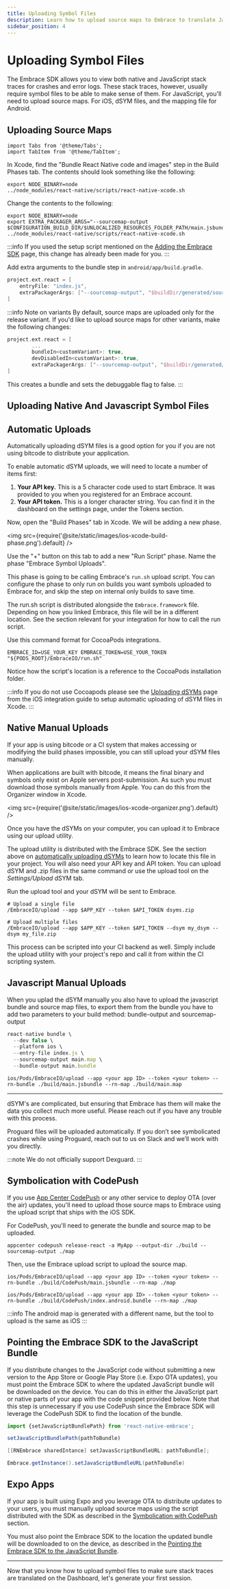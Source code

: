 ```yaml
---
title: Uploading Symbol Files
description: Learn how to upload source maps to Embrace to translate JavaScript stack traces for your React Native application
sidebar_position: 4
---
```


# Uploading Symbol Files

The Embrace SDK allows you to view both native and JavaScript stack traces for crashes and error logs.
These stack traces, however, usually require symbol files to be able to make sense of them.
For JavaScript, you'll need to upload source maps. For iOS, dSYM files, and the mapping file for Android. 

## Uploading Source Maps

```mdx-code-block
import Tabs from '@theme/Tabs';
import TabItem from '@theme/TabItem';
```

<Tabs groupId="platform" queryString="platform">
<TabItem value="ios" label="iOS">

In Xcode, find the "Bundle React Native code and images" step in the Build Phases tab.
The contents should look something like the following:

```shell-session
export NODE_BINARY=node
../node_modules/react-native/scripts/react-native-xcode.sh
```

Change the contents to the following:

```shell-session
export NODE_BINARY=node
export EXTRA_PACKAGER_ARGS="--sourcemap-output $CONFIGURATION_BUILD_DIR/$UNLOCALIZED_RESOURCES_FOLDER_PATH/main.jsbundle.map"
../node_modules/react-native/scripts/react-native-xcode.sh
```

:::info
If you used the setup script mentioned on the [Adding the Embrace SDK](/react-native/integration/add-embrace-sdk) page, this change has already been made for you.
:::

</TabItem>
<TabItem value="android" label="Android">

Add extra arguments to the bundle step in `android/app/build.gradle`.

```groovy
project.ext.react = [
    entryFile: "index.js",
    extraPackagerArgs: ["--sourcemap-output", "$buildDir/generated/sourcemaps/android-embrace.bundle.map"]
]
```

:::info Note on variants
By default, source maps are uploaded only for the release variant.
If you'd like to upload source maps for other variants, make the following changes:

```groovy
project.ext.react = [
        ...
        bundleIn<customVariant>: true,
        devDisabledIn<customVariant>: true,
        extraPackagerArgs: ["--sourcemap-output", "$buildDir/generated/sourcemaps/android-embrace.bundle.map"]
]
```
This creates a bundle and sets the debuggable flag to false.
:::

</TabItem>
</Tabs>

## Uploading Native And Javascript Symbol Files

<Tabs groupId="platform" queryString="platform">
<TabItem value="ios" label="iOS">

## Automatic Uploads

Automatically uploading dSYM files is a good option for you if you are not using bitcode to distribute your application.

To enable automatic dSYM uploads, we will need to locate a number of items first:

1. **Your API key.** This is a 5 character code used to start Embrace. It was provided to you when you registered for an Embrace account.
1. **Your API token.** This is a longer character string. You can find it in the dashboard on the settings page, under the Tokens section.

Now, open the "Build Phases" tab in Xcode. We will be adding a new phase.

<img src={require('@site/static/images/ios-xcode-build-phase.png').default} />

Use the "+" button on this tab to add a new "Run Script" phase. Name the phase "Embrace Symbol Uploads".

This phase is going to be calling Embrace's `run.sh` upload script. You can configure the phase to only run on builds you want symbols uploaded to Embrace for, and skip the step on internal only builds to save time.

The run.sh script is distributed alongside the `Embrace.framework` file. Depending on how you linked Embrace, this file will be in a different location.
See the section relevant for your integration for how to call the run script.

Use this command format for CocoaPods integrations.

```shell-session
EMBRACE_ID=USE_YOUR_KEY EMBRACE_TOKEN=USE_YOUR_TOKEN "${PODS_ROOT}/EmbraceIO/run.sh"
```

Notice how the script's location is a reference to the CocoaPods installation folder.

:::info
If you do not use Cocoapods please see the [Uploading dSYMs](/ios/integration/dsym-upload) page from the iOS integration guide to setup automatic uploading of dSYM files in Xcode.
:::

## Native Manual Uploads

If your app is using bitcode or a CI system that makes accessing or modifying the build phases impossible, you can still upload your dSYM files manually.

When applications are built with bitcode, it means the final binary and symbols only exist on Apple servers post-submission. As such you must download those symbols manually from Apple. You can do this from the Organizer window in Xcode.

<img src={require('@site/static/images/ios-xcode-organizer.png').default} />

Once you have the dSYMs on your computer, you can upload it to Embrace using our upload utility. 
 
The upload utility is distributed with the Embrace SDK. See the section above on [automatically uploading dSYMs](/ios/integration/dsym-upload#automatic-uploads) to learn how to locate this file in your project. You will also need your API key and API token. You can upload dSYM and .zip files in the same command or use the upload tool on the *Settings/Upload* dSYM tab.

Run the upload tool and your dSYM will be sent to Embrace.

```shell-session
# Upload a single file
/EmbraceIO/upload --app $APP_KEY --token $API_TOKEN dsyms.zip

# Upload multiple files
/EmbraceIO/upload --app $APP_KEY --token $API_TOKEN --dsym my_dsym --dsym my_file.zip
```

This process can be scripted into your CI backend as well. Simply include the upload utility with your project's repo and call it from within the CI scripting system.

## Javascript Manual Uploads

When you uplad the dSYM manually you also have to upload the javascript bundle and source map files, to export them from the bundle you have to add two parameters to your build method: bundle-output and sourcemap-output

```javascript
react-native bundle \
  --dev false \
  --platform ios \
  --entry-file index.js \
  --sourcemap-output main.map \
  --bundle-output main.bundle
```

```shell-session
ios/Pods/EmbraceIO/upload --app <your app ID> --token <your token> --rn-bundle ./build/main.jsbundle --rn-map ./build/main.map
```

--- 

dSYM's are complicated, but ensuring that Embrace has them will make the data you collect much more useful. Please reach out if you have any trouble with this process.
</TabItem>
<TabItem value="android" label="Android">

Proguard files will be uploaded automatically.
If you don’t see symbolicated crashes while using Proguard, reach out to us on Slack and we’ll work with you directly.

:::note
We do not officially support Dexguard.
:::

</TabItem>

</Tabs>

## Symbolication with CodePush

If you use [App Center CodePush](https://docs.microsoft.com/en-us/appcenter/distribution/codepush/) or any other service to deploy OTA (over the air) updates,
you'll need to upload those source maps to Embrace using the upload script that ships with the iOS SDK.

For CodePush, you'll need to generate the bundle and source map to be uploaded.
```shell-session
appcenter codepush release-react -a MyApp --output-dir ./build --sourcemap-output ./map
``` 

Then, use the Embrace upload script to upload the source map.

<Tabs groupId="platform" queryString="platform">
<TabItem value="ios" label="iOS">

```shell-session
ios/Pods/EmbraceIO/upload --app <your app ID> --token <your token> --rn-bundle ./build/CodePush/main.jsbundle --rn-map ./map
```

</TabItem>
<TabItem value="android" label="Android">

```shell-session
ios/Pods/EmbraceIO/upload --app <your app ID> --token <your token> --rn-bundle ./build/CodePush/index.android.bundle --rn-map ./map
```

:::info
The android map is generated with a different name, but the tool to upload is the same as iOS
:::

</TabItem>
</Tabs>

## Pointing the Embrace SDK to the JavaScript Bundle

If you distribute changes to the JavaScript code without submitting a new version to the App Store or Google Play Store (i.e. Expo OTA updates),
you must point the Embrace SDK to where the updated JavaScript bundle will be downloaded on the device.
You can do this in either the JavaScript part or native parts of your app with the code snippet provided below.
Note that this step is unnecessary if you use CodePush since the Embrace SDK will leverage the CodePush SDK to find the location of the bundle.

<Tabs groupId="rn-language" queryString="rn-language">
<TabItem value="javascript" label="JavaScript">

```javascript
import {setJavaScriptBundlePath} from 'react-native-embrace';

setJavaScriptBundlePath(pathToBundle)
```

</TabItem>
<TabItem value="objectivec" label="Objective-C">

```objectivec
[[RNEmbrace sharedIntance] setJavasScriptBundleURL: pathToBundle];
```

</TabItem>
<TabItem value="java" label="Java">

```java
Embrace.getInstance().setJavaScriptBundleURL(pathToBundle)
```

</TabItem>
</Tabs>

## Expo Apps

If your app is built using Expo and you leverage OTA to distribute updates to your users, you must manually upload source maps using the script distributed with the SDK
as described in the [Symbolication with CodePush](/react-native/integration/upload-symbol-files#symbolication-with-codepush) section.

You must also point the Embrace SDK to the location the updated bundle will be downloaded to on the device, as described in the [Pointing the Embrace SDK to the JavaScript Bundle](/react-native/integration/upload-symbol-files#pointing-the-embrace-sdk-to-the-javascript-bundle).

---

Now that you know how to upload symbol files to make sure stack traces are translated on the Dashboard, let's generate your first session.  

